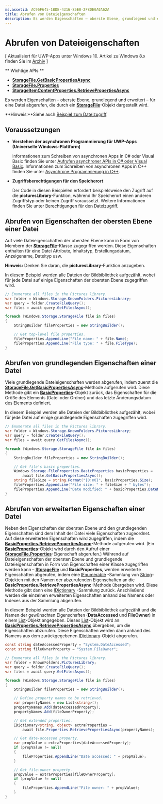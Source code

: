 ```yaml
---
ms.assetid: AC96F645-1BDE-4316-85E0-2FBDE0A0A62A
title: Abrufen von Dateieigenschaften
description: Es werden Eigenschaften – oberste Ebene, grundlegend und erweitert – für eine Datei abgerufen, die durch ein StorageFile-Objekt dargestellt wird.
---
```

# Abrufen von Dateieigenschaften

\[ Aktualisiert für UWP-Apps unter Windows 10. Artikel zu Windows 8.x finden Sie im [Archiv](http://go.microsoft.com/fwlink/p/?linkid=619132) \]


** Wichtige APIs **

-   [**StorageFile.GetBasicPropertiesAsync**](https://msdn.microsoft.com/library/windows/apps/hh701737)
-   [**StorageFile.Properties**](https://msdn.microsoft.com/library/windows/apps/br227225)
-   [**StorageItemContentProperties.RetrievePropertiesAsync**](https://msdn.microsoft.com/library/windows/apps/hh770652)

Es werden Eigenschaften – oberste Ebene, grundlegend und erweitert – für eine Datei abgerufen, die durch ein [**StorageFile**](https://msdn.microsoft.com/library/windows/apps/br227171)-Objekt dargestellt wird.

**Hinweis:**Siehe auch [Beispiel zum Dateizugriff](http://go.microsoft.com/fwlink/p/?linkid=619995).

 


## Voraussetzungen

-   **Verstehen der asynchronen Programmierung für UWP-Apps (Universelle Windows-Plattform)**

    Informationen zum Schreiben von asynchronen Apps in C# oder Visual Basic finden Sie unter [Aufrufen asynchroner APIs in C# oder Visual Basic](https://msdn.microsoft.com/library/windows/apps/mt187337). Informationen zum Schreiben von asynchronen Apps in C++ finden Sie unter [Asynchrone Programmierung in C++](https://msdn.microsoft.com/library/windows/apps/mt187334).

-   **Zugriffsberechtigungen für den Speicherort**

    Der Code in diesen Beispielen erfordert beispielsweise den Zugriff auf die **picturesLibrary**-Funktion, während Ihr Speicherort einen anderen Zugriffstyp oder keinen Zugriff voraussetzt. Weitere Informationen finden Sie unter [Berechtigungen für den Dateizugriff](file-access-permissions.md).

## Abrufen von Eigenschaften der obersten Ebene einer Datei

Auf viele Dateieigenschaften der obersten Ebene kann in Form von Membern der [**StorageFile**](https://msdn.microsoft.com/library/windows/apps/br227171)-Klasse zugegriffen werden. Diese Eigenschaften enthalten für eine Datei Attribute, Inhaltstyp, Erstellungsdatum, Anzeigename, Dateityp usw.

**Hinweis:** Denken Sie daran, die **picturesLibrary**-Funktion anzugeben.

 

In diesem Beispiel werden alle Dateien der Bildbibliothek aufgezählt, wobei für jede Datei auf einige Eigenschaften der obersten Ebene zugegriffen wird.

```csharp
// Enumerate all files in the Pictures library.
var folder = Windows.Storage.KnownFolders.PicturesLibrary;
var query = folder.CreateFileQuery();
var files = await query.GetFilesAsync();

foreach (Windows.Storage.StorageFile file in files)
{
    StringBuilder fileProperties = new StringBuilder();

    // Get top-level file properties.
    fileProperties.AppendLine("File name: " + file.Name);
    fileProperties.AppendLine("File type: " + file.FileType);
}
```

## Abrufen von grundlegenden Eigenschaften einer Datei

Viele grundlegende Dateieigenschaften werden abgerufen, indem zuerst die [**StorageFile.GetBasicPropertiesAsync**](https://msdn.microsoft.com/library/windows/apps/hh701737)-Methode aufgerufen wird. Diese Methode gibt ein [**BasicProperties**](https://msdn.microsoft.com/library/windows/apps/br212113)-Objekt zurück, das Eigenschaften für die Größe des Elements (Datei oder Ordner) und das letzte Änderungsdatum des Elements definiert.

In diesem Beispiel werden alle Dateien der Bildbibliothek aufgezählt, wobei für jede Datei auf einige grundlegende Eigenschaften zugegriffen wird.

```csharp
// Enumerate all files in the Pictures library.
var folder = Windows.Storage.KnownFolders.PicturesLibrary;
var query = folder.CreateFileQuery();
var files = await query.GetFilesAsync();

foreach (Windows.Storage.StorageFile file in files)
{
    StringBuilder fileProperties = new StringBuilder();

    // Get file's basic properties.
    Windows.Storage.FileProperties.BasicProperties basicProperties = 
        await file.GetBasicPropertiesAsync();
    string fileSize = string.Format("{0:n0}", basicProperties.Size);
    fileProperties.AppendLine("File size: " + fileSize + " bytes");
    fileProperties.AppendLine("Date modified: " + basicProperties.DateModified);
}
 ```
 
## Abrufen von erweiterten Eigenschaften einer Datei

Neben den Eigenschaften der obersten Ebene und den grundlegenden Eigenschaften sind dem Inhalt der Datei viele Eigenschaften zugeordnet. Auf diese erweiterten Eigenschaften wird zugegriffen, indem die [**BasicProperties.RetrievePropertiesAsync**](https://msdn.microsoft.com/library/windows/apps/br212124)-Methode aufgerufen wird. (Ein [**BasicProperties**](https://msdn.microsoft.com/library/windows/apps/br212113)-Objekt wird durch den Aufruf einer [**StorageFile.Properties**](https://msdn.microsoft.com/library/windows/apps/br227225)-Eigenschaft abgerufen.) Während auf Dateieigenschaften der obersten Ebene und grundlegende Dateieigenschaften in Form von Eigenschaften einer Klasse zugegriffen werden kann – [**StorageFile**](https://msdn.microsoft.com/library/windows/apps/br227171) und **BasicProperties**, werden erweiterte Eigenschaften abgerufen, indem eine [IEnumerable](http://go.microsoft.com/fwlink/p/?LinkID=313091) -Sammlung von [String](http://go.microsoft.com/fwlink/p/?LinkID=325032)-Objekten mit den Namen der abzurufenden Eigenschaften an die **BasicProperties.RetrievePropertiesAsync**-Methode übergeben wird. Diese Methode gibt dann eine [IDictionary](http://go.microsoft.com/fwlink/p/?LinkId=325238) -Sammlung zurück. Anschließend werden die einzelnen erweiterten Eigenschaften anhand des Namens oder Indexes aus der Sammlung abgerufen.

In diesem Beispiel werden alle Dateien der Bildbibliothek aufgezählt und die Namen der gewünschten Eigenschaften (**DataAccessed** und **FileOwner**) in einem [List](http://go.microsoft.com/fwlink/p/?LinkID=325246)-Objekt angegeben. Dieses [List](http://go.microsoft.com/fwlink/p/?LinkID=325246)-Objekt wird an [**BasicProperties.RetrievePropertiesAsync**](https://msdn.microsoft.com/library/windows/apps/br212124) übergeben, um die Eigenschaften abzurufen. Diese Eigenschaften werden dann anhand des Namens aus dem zurückgegebenen [IDictionary](http://go.microsoft.com/fwlink/p/?LinkId=325238)-Objekt abgerufen.

```csharp
const string dateAccessedProperty = "System.DateAccessed";
const string fileOwnerProperty = "System.FileOwner";

// Enumerate all files in the Pictures library.
var folder = KnownFolders.PicturesLibrary;
var query = folder.CreateFileQuery();
var files = await query.GetFilesAsync();

foreach (Windows.Storage.StorageFile file in files)
{
    StringBuilder fileProperties = new StringBuilder();

    // Define property names to be retrieved.
    var propertyNames = new List<string>();
    propertyNames.Add(dateAccessedProperty);
    propertyNames.Add(fileOwnerProperty);

    // Get extended properties.
    IDictionary<string, object> extraProperties = 
        await file.Properties.RetrievePropertiesAsync(propertyNames);

    // Get date-accessed property.
    var propValue = extraProperties[dateAccessedProperty];
    if (propValue != null)
    {
        fileProperties.AppendLine("Date accessed: " + propValue);
    }

    // Get file-owner property.
    propValue = extraProperties[fileOwnerProperty];
    if (propValue != null)
    {
        fileProperties.AppendLine("File owner: " + propValue);
    }
}
```

 

 






<!--HONumber=Mar16_HO1-->


